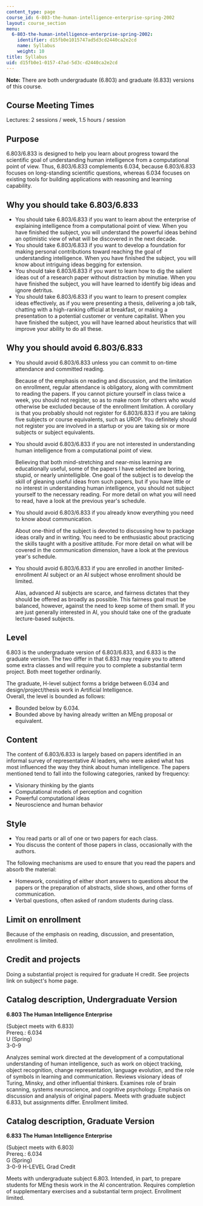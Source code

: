 ```yaml
---
content_type: page
course_id: 6-803-the-human-intelligence-enterprise-spring-2002
layout: course_section
menu:
  6-803-the-human-intelligence-enterprise-spring-2002:
    identifier: d15fb0e1015747ad5d3cd2440ca2e2cd
    name: Syllabus
    weight: 10
title: Syllabus
uid: d15fb0e1-0157-47ad-5d3c-d2440ca2e2cd
---
```


**Note:** There are both undergraduate (6.803) and graduate (6.833) versions of this course.

Course Meeting Times
--------------------

Lectures: 2 sessions / week, 1.5 hours / session

Purpose
-------

6.803/6.833 is designed to help you learn about progress toward the scientific goal of understanding human intelligence from a computational point of view. Thus, 6.803/6.833 complements 6.034, because 6.803/6.833 focuses on long-standing scientific questions, whereas 6.034 focuses on existing tools for building applications with reasoning and learning capability.

Why you should take 6.803/6.833
-------------------------------

*   You should take 6.803/6.833 if you want to learn about the enterprise of explaining intelligence from a computational point of view. When you have finished the subject, you will understand the powerful ideas behind an optimistic view of what will be discovered in the next decade.
*   You should take 6.803/6.833 if you want to develop a foundation for making personal contributions toward reaching the goal of understanding intelligence. When you have finished the subject, you will know about intriguing ideas begging for extension.
*   You should take 6.803/6.833 if you want to learn how to dig the salient ideas out of a research paper without distraction by minutiae. When you have finished the subject, you will have learned to identify big ideas and ignore detritus.
*   You should take 6.803/6.833 if you want to learn to present complex ideas effectively, as if you were presenting a thesis, delivering a job talk, chatting with a high-ranking official at breakfast, or making a presentation to a potential customer or venture capitalist. When you have finished the subject, you will have learned about heuristics that will improve your ability to do all these.

Why you should avoid 6.803/6.833
--------------------------------

*   You should avoid 6.803/6.833 unless you can commit to on-time attendance and committed reading.
    
    Because of the emphasis on reading and discussion, and the limitation on enrollment, regular attendance is obligatory, along with commitment to reading the papers. If you cannot picture yourself in class twice a week, you should not register, so as to make room for others who would otherwise be excluded because of the enrollment limitation. A corollary is that you probably should not register for 6.803/6.833 if you are taking five subjects or course equivalents, such as UROP. You definitely should not register you are involved in a startup or you are taking six or more subjects or subject equivalents.
    
*   You should avoid 6.803/6.833 if you are not interested in understanding human intelligence from a computational point of view.
    
    Believing that both mind-stretching and near-miss learning are educationally useful, some of the papers I have selected are boring, stupid, or nearly unintelligible. One goal of the subject is to develop the skill of gleaning useful ideas from such papers, but if you have little or no interest in understanding human intelligence, you should not subject yourself to the necessary reading. For more detail on what you will need to read, have a look at the previous year's schedule.
    
*   You should avoid 6.803/6.833 if you already know everything you need to know about communication.
    
    About one-third of the subject is devoted to discussing how to package ideas orally and in writing. You need to be enthusiastic about practicing the skills taught with a positive attitude. For more detail on what will be covered in the communication dimension, have a look at the previous year's schedule.
    
*   You should avoid 6.803/6.833 if you are enrolled in another limited-enrollment AI subject or an AI subject whose enrollment should be limited.
    
    Alas, advanced AI subjects are scarce, and fairness dictates that they should be offered as broadly as possible. This fairness goal must be balanced, however, against the need to keep some of them small. If you are just generally interested in AI, you should take one of the graduate lecture-based subjects.
    

Level
-----

6.803 is the undergraduate version of 6.803/6.833, and 6.833 is the graduate version. The two differ in that 6.833 may require you to attend some extra classes and will require you to complete a substantial term project. Both meet together ordinarily.  
  
The graduate, H-level subject forms a bridge between 6.034 and design/project/thesis work in Artificial Intelligence.  
Overall, the level is bounded as follows:

*   Bounded below by 6.034.
*   Bounded above by having already written an MEng proposal or equivalent.

Content
-------

The content of 6.803/6.833 is largely based on papers identified in an informal survey of representative AI leaders, who were asked what has most influenced the way they think about human intelligence. The papers mentioned tend to fall into the following categories, ranked by frequency:

*   Visionary thinking by the giants
*   Computational models of perception and cognition
*   Powerful computational ideas
*   Neuroscience and human behavior

Style
-----

*   You read parts or all of one or two papers for each class.
*   You discuss the content of those papers in class, occasionally with the authors.

The following mechanisms are used to ensure that you read the papers and absorb the material:

*   Homework, consisting of either short answers to questions about the papers or the preparation of abstracts, slide shows, and other forms of communication.
*   Verbal questions, often asked of random students during class.

Limit on enrollment
-------------------

Because of the emphasis on reading, discussion, and presentation, enrollment is limited.

Credit and projects
-------------------

Doing a substantial project is required for graduate H credit. See projects link on subject's home page.

Catalog description, Undergraduate Version
------------------------------------------

**6.803 The Human Intelligence Enterprise**

(Subject meets with 6.833)  
Prereq.: 6.034  
U (Spring)  
3-0-9

Analyzes seminal work directed at the development of a computational understanding of human intelligence, such as work on object tracking, object recognition, change representation, language evolution, and the role of symbols in learning and communication. Reviews visionary ideas of Turing, Minsky, and other influential thinkers. Examines role of brain scanning, systems neuroscience, and cognitive psychology. Emphasis on discussion and analysis of original papers. Meets with graduate subject 6.833, but assignments differ. Enrollment limited.

Catalog description, Graduate Version
-------------------------------------

**6.833 The Human Intelligence Enterprise**

(Subject meets with 6.803)  
Prereq.: 6.034  
G (Spring)  
3-0-9 H-LEVEL Grad Credit

Meets with undergraduate subject 6.803. Intended, in part, to prepare students for MEng thesis work in the AI concentration. Requires completion of supplementary exercises and a substantial term project. Enrollment limited.